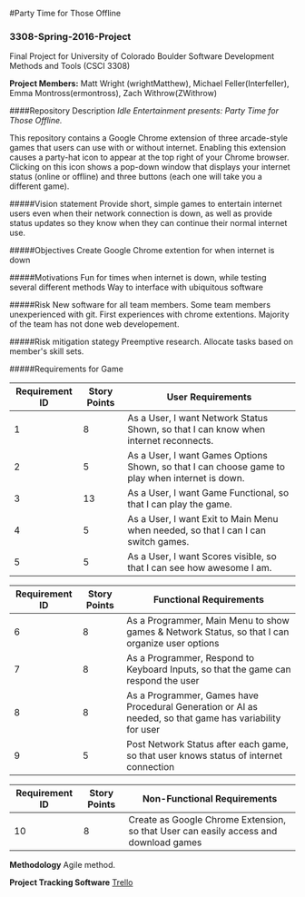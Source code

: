 #Party Time for Those Offline
### 3308-Spring-2016-Project
Final Project for University of Colorado Boulder Software Development Methods and Tools (CSCI 3308)

**Project Members:** Matt Wright (wrightMatthew), Michael Feller(Interfeller), Emma Montross(ermontross), Zach Withrow(ZWithrow)

####Repository Description
  *Idle Entertainment presents: Party Time for Those Offline.*

  This repository contains a Google Chrome extension of three arcade-style games that users can use with or without internet. Enabling this extension causes a party-hat icon to appear at the top right of your Chrome browser. Clicking on this icon shows a pop-down window that displays your internet status (online or offline) and three buttons (each one will take you a different game).

#####Vision statement
  Provide short, simple games to entertain internet users even when their network connection is down, as well as provide status updates so they know when they can continue their normal internet use. 

#####Objectives
  Create Google Chrome extention for when internet is down
  
#####Motivations
  Fun for times when internet is down, while testing several different methods
  Way to interface with ubiquitous software
  
#####Risk
  New software for all team members.
  Some team members unexperienced with git.
  First experiences with chrome extentions.
  Majority of the team has not done web developement.
  
#####Risk mitigation stategy
  Preemptive research.
  Allocate tasks based on member's skill sets.
  
#####Requirements for Game

 Requirement ID | Story Points | User Requirements
--------------- | -------------- | -------------- 
 1 | 8 | As a User, I want Network Status Shown, so that I can know when internet reconnects.
 2 | 5 | As a User, I want Games Options Shown, so that I can choose game to play when internet is down.
 3 | 13 | As a User, I want Game Functional, so that I can play the game.
 4 | 5  | As a User, I want Exit to Main Menu when needed, so that I can I can switch games.
 5 | 5  | As a User, I want Scores visible, so that I can see how awesome I am.

 Requirement ID | Story Points | Functional Requirements 
--------------- | -------------- | -------------- 
 6 | 8 | As a Programmer, Main Menu to show games & Network Status, so that I can organize user options
 7 | 8 | As a Programmer, Respond to Keyboard Inputs, so that the game can respond the user
 8 | 8 | As a Programmer, Games have Procedural Generation or AI as needed, so that game has variability for user
 9 | 5 | Post Network Status after each game, so that user knows status of internet connection

 Requirement ID | Story Points | Non-Functional Requirements 
--------------- | -------------- | -------------- 
 10 | 8 | Create as Google Chrome Extension, so that User can easily access and download games
 
 **Methodology**
  Agile method.
 
 **Project Tracking Software**
  [Trello](https://trello.com/b/2ivhNpnx/3308-project)

